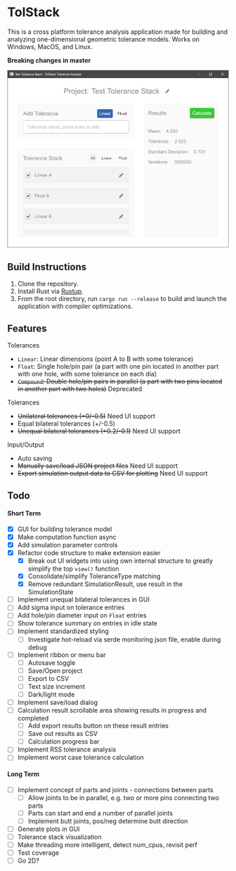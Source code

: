 # TolStack

This is a cross platform tolerance analysis application made for building and analyzing one-dimensional geometric tolerance models. Works on Windows, MacOS, and Linux.

**Breaking changes in master**

![Screenshot](docs/screenshot.png)

## Build Instructions

1. Clone the repository.
2. Install Rust via [Rustup](https://www.rust-lang.org/tools/install).
3. From the root directory, run `cargo run --release` to build and launch the application with compiler optimizations.

## Features

Tolerances

* `Linear`: Linear dimensions (point A to B with some tolerance)
* `Float`: Single hole/pin pair (a part with one pin located in another part with one hole, with some tolerance on each dia)
* ~~`Compound`: Double hole/pin pairs in parallel (a part with two pins located in another part with two holes)~~ Deprecated

Tolerances

* ~~Unilateral tolerances (+0/-0.5)~~ Need UI support
* Equal bilateral tolerances (+/-0.5)
* ~~Unequal bilateral tolerances (+0.2/-0.1)~~ Need UI support

Input/Output

* Auto saving
* ~~Manually save/load JSON project files~~ Need UI support
* ~~Export simulation output data to CSV for plotting~~ Need UI support

## Todo

#### Short Term

- [x] GUI for building tolerance model
- [X] Make computation function async
- [X] Add simulation parameter controls
- [X] Refactor code structure to make extension easier
  - [X] Break out UI widgets into using own internal structure to greatly simplify the top `view()` function
  - [X] Consolidate/simplify ToleranceType matching
  - [X] Remove redundant SimulationResult, use result in the SimulationState
- [ ] Implement unequal bilateral tolerances in GUI
- [ ] Add sigma input on tolerance entries
- [ ] Add hole/pin diameter input on `Float` entries
- [ ] Show tolerance summary on entries in idle state
- [ ] Implement standardized styling
  - [ ] Investigate hot-reload via serde monitoring json file, enable during debug
- [ ] Implement ribbon or menu bar
  - [ ] Autosave toggle
  - [ ] Save/Open project
  - [ ] Export to CSV
  - [ ] Text size increment
  - [ ] Dark/light mode
- [ ] Implement save/load dialog
- [ ] Calculation result scrollable area showing results in progress and completed
  - [ ] Add export results button on these result entries
  - [ ] Save out results as CSV
  - [ ] Calculation progress bar
- [ ] Implement RSS tolerance analysis
- [ ] Implement worst case tolerance calculation

#### Long Term

- [ ] Implement concept of parts and joints - connections between parts
  - [ ] Allow joints to be in parallel, e.g. two or more pins connecting two parts
  - [ ] Parts can start and end a number of parallel joints
  - [ ] Implement butt joints, pos/neg determine butt direction
- [ ] Generate plots in GUI
- [ ] Tolerance stack visualization
- [ ] Make threading more intelligent, detect num_cpus, revisit perf
- [ ] Test coverage
- [ ] Go 2D?
